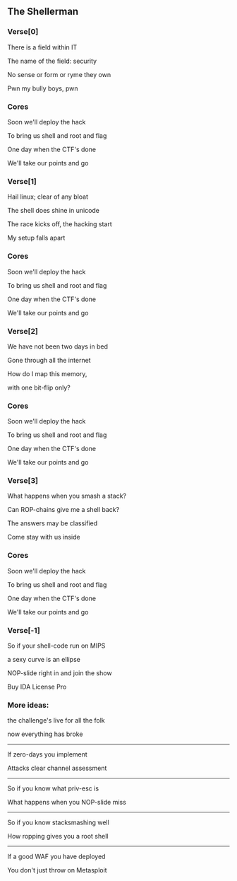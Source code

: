 ## The Shellerman
### Verse[0]
There is a field within IT

The name of the field: security

No sense or form or ryme they own

Pwn my bully boys, pwn

### Cores
Soon we'll deploy the hack

To bring us shell and root and flag

One day when the CTF's done

We'll take our points and go

### Verse[1]
Hail linux; clear of any bloat

The shell does shine in unicode

The race kicks off, the hacking start

My setup falls apart

### Cores
Soon we'll deploy the hack

To bring us shell and root and flag

One day when the CTF's done

We'll take our points and go

### Verse[2]
We have not been two days in bed

Gone through all the internet

How do I map this memory,

with one bit-flip only?

### Cores
Soon we'll deploy the hack

To bring us shell and root and flag

One day when the CTF's done

We'll take our points and go

### Verse[3]
What happens when you smash a stack?

Can ROP-chains give me a shell back?

The answers may be classified

Come stay with us inside

### Cores
Soon we'll deploy the hack

To bring us shell and root and flag

One day when the CTF's done

We'll take our points and go

### Verse[-1]
So if your shell-code run on MIPS

a sexy curve is an ellipse

NOP-slide right in and join the show

Buy IDA License Pro

### More ideas:
the challenge's live for all the folk

now everything has broke

-------------------------

If zero-days you implement

Attacks clear channel assessment

-------------------------

So if you know what priv-esc is

What happens when you NOP-slide miss

-------------------------

So if you know stacksmashing well

How ropping gives you a root shell

-------------------------

If a good WAF you have deployed

You don't just throw on Metasploit
